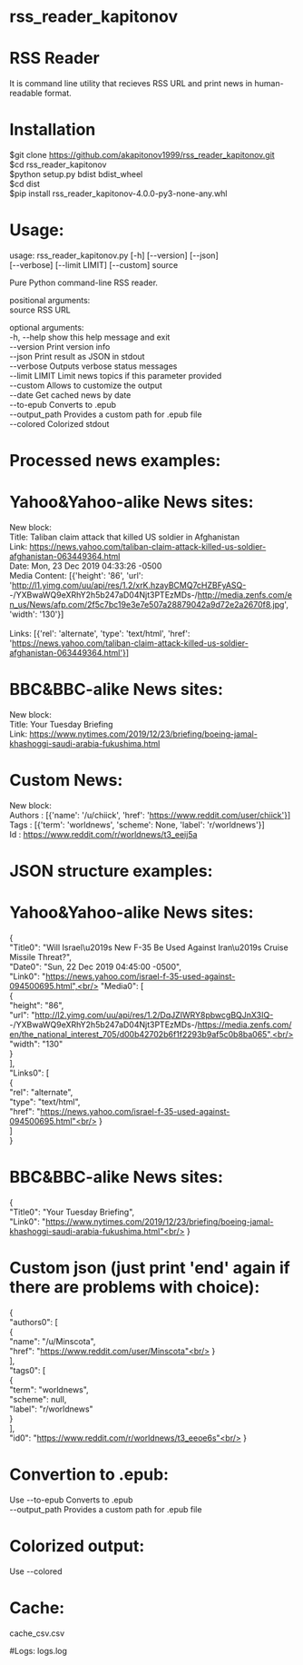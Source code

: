 # rss_reader_kapitonov

# RSS Reader
It is command line utility that recieves RSS URL and print news in human-readable format.<br/>


# Installation
$git clone https://github.com/akapitonov1999/rss_reader_kapitonov.git<br/>
$cd rss_reader_kapitonov<br/>
$python setup.py bdist bdist_wheel<br/>
$cd dist<br/>
$pip install rss_reader_kapitonov-4.0.0-py3-none-any.whl<br/>


# Usage:
usage: rss_reader_kapitonov.py [-h] [--version] [--json]<br/>
    [--verbose] [--limit LIMIT] [--custom] source<br/>

Pure Python command-line RSS reader.<br/>

positional arguments:<br/>
  source         RSS URL<br/>

optional arguments:<br/>
  -h, --help     show this help message and exit<br/>
  --version      Print version info<br/>
  --json         Print result as JSON in stdout<br/>
  --verbose      Outputs verbose status messages<br/>
  --limit LIMIT  Limit news topics if this parameter provided<br/>
  --custom       Allows to customize the output<br/>
  --date         Get cached news by date<br/>
  --to-epub      Converts to .epub<br/>
  --output_path  Provides a custom path for .epub file<br/>
  --colored      Colorized stdout<br/>
  
  # Processed news examples:
  # Yahoo&Yahoo-alike News sites:
  
  New block:<br/>
Title:  Taliban claim attack that killed US soldier in Afghanistan<br/>
Link:  https://news.yahoo.com/taliban-claim-attack-killed-us-soldier-afghanistan-063449364.html<br/>
Date:  Mon, 23 Dec 2019 04:33:26 -0500<br/>
Media Content:  [{'height': '86', 'url': 'http://l1.yimg.com/uu/api/res/1.2/xrK.hzayBCMQ7cHZBFyASQ-<br/>-/YXBwaWQ9eXRhY2h5b247aD04Njt3PTEzMDs-/http://media.zenfs.com/en_us/News/afp.com/2f5c7bc19e3e7e507a28879042a9d72e2a2670f8.jpg', 'width': '130'}]<br/>
<br/>Links:  [{'rel': 'alternate', 'type': 'text/html', 'href': 'https://news.yahoo.com/taliban-claim-attack-killed-us-soldier-afghanistan-063449364.html'}]<br/>
  
  # BBC&BBC-alike News sites:
  
  New block:<br/>
 Title:  Your Tuesday Briefing<br/>
 Link:  https://www.nytimes.com/2019/12/23/briefing/boeing-jamal-khashoggi-saudi-arabia-fukushima.html<br/>
 
 # Custom News:
 
 New block:<br/>
Authors :  [{'name': '/u/chiick', 'href': 'https://www.reddit.com/user/chiick'}]<br/>
Tags :  [{'term': 'worldnews', 'scheme': None, 'label': 'r/worldnews'}]<br/>
Id :  https://www.reddit.com/r/worldnews/t3_eeij5a<br/>
  
  
  # JSON structure examples:
  # Yahoo&Yahoo-alike News sites:
  
  {<br/>
    "Title0": "Will Israel\u2019s New F-35 Be Used Against Iran\u2019s Cruise Missile Threat?",<br/>
    "Date0": "Sun, 22 Dec 2019 04:45:00 -0500",<br/>
    "Link0": "https://news.yahoo.com/israel-f-35-used-against-094500695.html",<br/>
    "Media0": [<br/>
        {<br/>
            "height": "86",<br/>
            "url": "http://l2.yimg.com/uu/api/res/1.2/DqJZIWRY8pbwcgBQJnX3IQ-<br/>-/YXBwaWQ9eXRhY2h5b247aD04Njt3PTEzMDs-/https://media.zenfs.com/en/the_national_interest_705/d00b42702b6f1f2293b9af5c0b8ba065",<br/>
            "width": "130"<br/>
        }<br/>
    ],<br/>
    "Links0": [<br/>
        {<br/>
            "rel": "alternate",<br/>
            "type": "text/html",<br/>
            "href": "https://news.yahoo.com/israel-f-35-used-against-094500695.html"<br/>
        }<br/>
    ]<br/>
}<br/>

# BBC&BBC-alike News sites:

{<br/>
    "Title0": "Your Tuesday Briefing",<br/>
    "Link0": "https://www.nytimes.com/2019/12/23/briefing/boeing-jamal-khashoggi-saudi-arabia-fukushima.html"<br/>
}<br/>

# Custom json (just print 'end' again if there are problems with choice):<br/>

{<br/>
    "authors0": [<br/>
        {<br/>
            "name": "/u/Minscota",<br/>
            "href": "https://www.reddit.com/user/Minscota"<br/>
        }<br/>
    ],<br/>
    "tags0": [<br/>
        {<br/>
            "term": "worldnews",<br/>
            "scheme": null,<br/>
            "label": "r/worldnews"<br/>
        }<br/>
    ],<br/>
    "id0": "https://www.reddit.com/r/worldnews/t3_eeoe6s"<br/>
}<br/>

# Convertion to .epub:<br/>
Use --to-epub      Converts to .epub<br/>
    --output_path  Provides a custom path for .epub file<br/>
  
 # Colorized output:
 Use --colored<br/>
 
 # Cache:
 cache_csv.csv<br/>
 
  #Logs:
 logs.log<br/>
